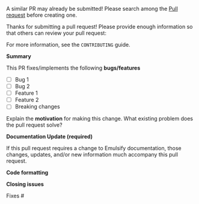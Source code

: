 A similar PR may already be submitted!
Please search among the [Pull request](../) before creating one.

Thanks for submitting a pull request! Please provide enough information so that others can review your pull request:

For more information, see the `CONTRIBUTING` guide.

**Summary**

<!-- Summary of the PR -->

This PR fixes/implements the following **bugs/features**

- [ ] Bug 1
- [ ] Bug 2
- [ ] Feature 1
- [ ] Feature 2
- [ ] Breaking changes

<!-- You can skip this if you're fixing a typo or adding an app to the Showcase. -->

Explain the **motivation** for making this change. What existing problem does the pull request solve?

<!-- Example: When "Adding a function to do X", explain why it is necessary to have a way to do X. -->

**Documentation Update (required)**

If this pull request requires a change to Emulsify documentation, those changes, updates, and/or new information much accompany this pull request.

<!-- Make sure tests pass on both Travis and Circle CI. -->

**Code formatting**

<!-- See the simple style guide. -->

**Closing issues**

<!-- Put `closes #XXXX` in your comment to auto-close the issue that your PR fixes (if such). -->

Fixes #
